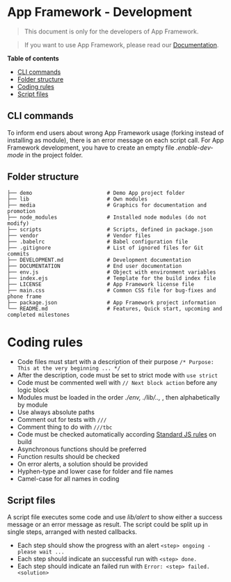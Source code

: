# App Framework - Development

> This document is only for the developers of App Framework.

> If you want to use App Framework, please read our [Documentation](DOCUMENTATION.md).

**Table of contents**

- [CLI commands](#cli-commands)
- [Folder structure](#folder-structure)
- [Coding rules](#coding-rules)
- [Script files](#script-files)

## CLI commands

To inform end users about wrong App Framework usage (forking instead of installing as module), there is an error message on each script call. For App Framework development, you have to create an empty file *.enable-dev-mode* in the project folder.

## Folder structure

```
├── demo                        # Demo App project folder
├── lib                         # Own modules
├── media                       # Graphics for documentation and promotion
├── node_modules                # Installed node modules (do not modify)
├── scripts                     # Scripts, defined in package.json
├── vendor                      # Vendor files
├── .babelrc                    # Babel configuration file
├── .gitignore                  # List of ignored files for Git commits
├── DEVELOPMENT.md              # Development documentation
├── DOCUMENTATION               # End user documentation
├── env.js                      # Object with environment variables
├── index.ejs                   # Template for the build index file
├── LICENSE                     # App Framework license file
├── main.css                    # Common CSS file for bug-fixes and phone frame
├── package.json                # App Framework project information
└── README.md                   # Features, Quick start, upcoming and completed milestones
```
# Coding rules

- Code files must start with a description of their purpose `/* Purpose: This at the very beginning ... */`
- After the description, code must be set to strict mode with `use strict`
- Code must be commented well with `// Next block action` before any logic block
- Modules must be loaded in the order *./env, ./lib/.., <npm>*, then alphabetically by module
- Use always absolute paths
- Comment out for tests with `///`
- Comment thing to do with `///tbc`
- Code must be checked automatically according [Standard JS rules](http://standardjs.com/) on build
- Asynchronous functions should be preferred
- Function results should be checked
- On error alerts, a solution should be provided
- Hyphen-type and lower case for folder and file names
- Camel-case for all names in coding

## Script files

A script file executes some code and use *lib/alert* to show either a success message or an error message as result. The script could be split up in single steps, arranged with nested callbacks.

- Each step should show the progress with an alert `<step> ongoing - please wait ...`
- Each step should indicate an successful run with `<step> done.`
- Each step should indicate an failed run with `Error: <step> failed. <solution>`
